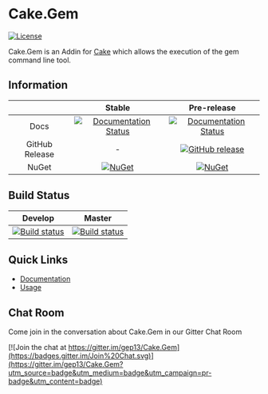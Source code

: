 # Cake.Gem

[![License](http://img.shields.io/:license-mit-blue.svg)](http://gep13.mit-license.org)

Cake.Gem is an Addin for [Cake](http://cakebuild.net/) which allows the execution of the gem command line tool.

## Information

||Stable|Pre-release|
|:--:|:--:|:--:|
|Docs|[![Documentation Status](https://readthedocs.org/projects/cakegem/badge/?version=stable)](http://cakegem.readthedocs.org/en/stable/)|[![Documentation Status](https://readthedocs.org/projects/cakegem/badge/?version=develop)](http://cakegem.readthedocs.org/en/develop/)|
|GitHub Release|-|[![GitHub release](https://img.shields.io/github/release/gep13/Cake.Gem.svg)](https://github.com/gep13/Cake.Gem/releases/latest)|
|NuGet|[![NuGet](https://img.shields.io/nuget/v/Cake.Gem.svg)](https://www.nuget.org/packages/Cake.Gem)|[![NuGet](https://img.shields.io/nuget/vpre/Cake.Gem.svg)](https://www.nuget.org/packages/Cake.Gem)|

## Build Status

|Develop|Master|
|:--:|:--:|
|[![Build status](https://ci.appveyor.com/api/projects/status/llc321tyn4lp2ne2/branch/develop?svg=true)](https://ci.appveyor.com/project/GaryEwanPark/cake-gem/branch/develop)|[![Build status](https://ci.appveyor.com/api/projects/status/llc321tyn4lp2ne2/branch/develop?svg=true)](https://ci.appveyor.com/project/GaryEwanPark/cake-gem/branch/master)|

## Quick Links

- [Documentation](http://cakegem.readthedocs.org/en/develop/)
- [Usage](http://cakegem.readthedocs.org/en/develop/usage/)

## Chat Room
Come join in the conversation about Cake.Gem in our Gitter Chat Room

[![Join the chat at https://gitter.im/gep13/Cake.Gem](https://badges.gitter.im/Join%20Chat.svg)](https://gitter.im/gep13/Cake.Gem?utm_source=badge&utm_medium=badge&utm_campaign=pr-badge&utm_content=badge)
